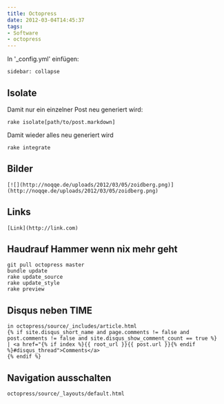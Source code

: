 ```yaml
---
title: Octopress
date: 2012-03-04T14:45:37
tags: 
- Software
- octopress
---
```


In '_config.yml' einfügen:

    sidebar: collapse

## Isolate

Damit nur ein einzelner Post neu generiert wird:

    rake isolate[path/to/post.markdown]

Damit wieder alles neu generiert wird

    rake integrate

## Bilder

    [![](http://noqqe.de/uploads/2012/03/05/zoidberg.png)](http://noqqe.de/uploads/2012/03/05/zoidberg.png)

## Links

    [Link](http://link.com)

## Haudrauf Hammer wenn nix mehr geht

~~~
git pull octopress master
bundle update
rake update_source
rake update_style
rake preview
~~~

## Disqus neben TIME

~~~
in octopress/source/_includes/article.html
{% if site.disqus_short_name and page.comments != false and post.comments != false and site.disqus_show_comment_count == true %}
| <a href="{% if index %}{{ root_url }}{{ post.url }}{% endif %}#disqus_thread">Comments</a>
{% endif %}
~~~

## Navigation ausschalten

~~~
octopress/source/_layouts/default.html
~~~